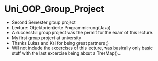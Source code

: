 # Uni_OOP_Group_Project
- Second Semester group project
- Lecture: Objektorientierte Programmierung(Java)
- A successful group project was the permit for the exam of this lecture.
- My first group project at university
- Thanks Lukas and Kai for being great partners ;)
- Will not include the excercises of this lecture, was basically only basic stuff with the last excercise being about a TreeMap()...
